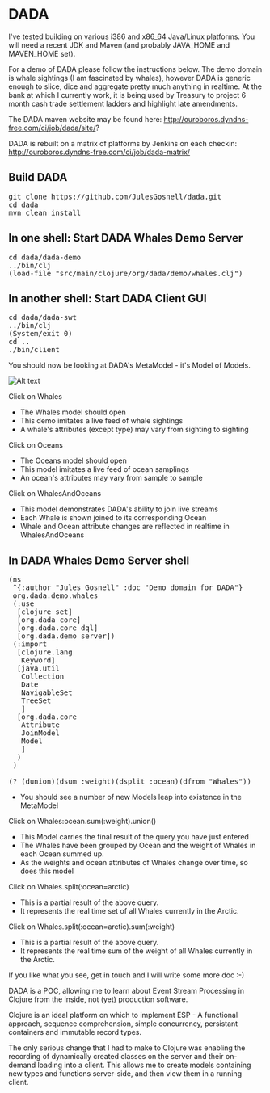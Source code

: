 DADA
====

I've tested building on various i386 and x86_64 Java/Linux
platforms. You will need a recent JDK and Maven (and probably
JAVA_HOME and MAVEN_HOME set).

For a demo of DADA please follow the instructions below. The demo
domain is whale sightings (I am fascinated by whales), however DADA is
generic enough to slice, dice and aggregate pretty much anything in
realtime. At the bank at which I currently work, it is being used by
Treasury to project 6 month cash trade settlement ladders and
highlight late amendments.

The DADA maven website may be found here: http://ouroboros.dyndns-free.com/ci/job/dada/site/?

DADA is rebuilt on a matrix of platforms by Jenkins on each checkin: http://ouroboros.dyndns-free.com/ci/job/dada-matrix/

## Build DADA
<pre>
git clone https://github.com/JulesGosnell/dada.git
cd dada
mvn clean install
</pre>

## In one shell: Start DADA Whales Demo Server
<pre>
cd dada/dada-demo
../bin/clj
(load-file "src/main/clojure/org/dada/demo/whales.clj")
</pre>

## In another shell: Start DADA Client GUI
<pre>
cd dada/dada-swt
../bin/clj
(System/exit 0)
cd ..
./bin/client
</pre>

You should now be looking at DADA's MetaModel - it's Model of Models.


![Alt text](https://raw.github.com/JulesGosnell/dada/master/images/MetaModel.gif)


Click on Whales

 - The Whales model should open
 - This demo imitates a live feed of whale sightings
 - A whale's attributes (except type) may vary from sighting to sighting

Click on Oceans

 - The Oceans model should open
 - This model imitates a live feed of ocean samplings
 - An ocean's attributes may vary from sample to sample

Click on WhalesAndOceans

 - This model demonstrates DADA's ability to join live streams
 - Each Whale is shown joined to its corresponding Ocean
 - Whale and Ocean attribute changes are reflected in realtime in WhalesAndOceans

## In DADA Whales Demo Server shell
<pre>
(ns 
 ^{:author "Jules Gosnell" :doc "Demo domain for DADA"}
 org.dada.demo.whales
 (:use
  [clojure set]
  [org.dada core]
  [org.dada.core dql]
  [org.dada.demo server])
 (:import
  [clojure.lang
   Keyword]
  [java.util
   Collection
   Date
   NavigableSet
   TreeSet
   ]
  [org.dada.core
   Attribute
   JoinModel
   Model
   ]
  )
 )

(? (dunion)(dsum :weight)(dsplit :ocean)(dfrom "Whales"))
</pre>

 - You should see a number of new Models leap into existence in the MetaModel

Click on Whales:ocean.sum(:weight).union()

 - This Model carries the final result of the query you have just entered
 - The Whales have been grouped by Ocean and the weight of Whales in each Ocean summed up.
 - As the weights and ocean attributes of Whales change over time, so does this model

Click on Whales.split(:ocean=arctic)

 - This is a partial result of the above query.
 - It represents the real time set of all Whales currently in the Arctic.

Click on Whales.split(:ocean=arctic).sum(:weight)

 - This is a partial result of the above query.
 - It represents the real time sum of the weight of all Whales currently in the Arctic.

If you like what you see, get in touch and I will write some more doc :-)

DADA is a POC, allowing me to learn about Event Stream Processing in
Clojure from the inside, not (yet) production software.

Clojure is an ideal platform on which to implement ESP - A functional
approach, sequence comprehension, simple concurrency, persistant
containers and immutable record types.

The only serious change that I had to make to Clojure was enabling the
recording of dynamically created classes on the server and their
on-demand loading into a client. This allows me to create models
containing new types and functions server-side, and then view them in
a running client.
